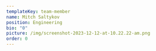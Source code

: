 ```yaml
---
templateKey: team-member
name: Mitch Saltykov
position: Engineering
bio: "0"
picture: /img/screenshot-2023-12-12-at-10.22.22-am.png
order: 0
---
```

